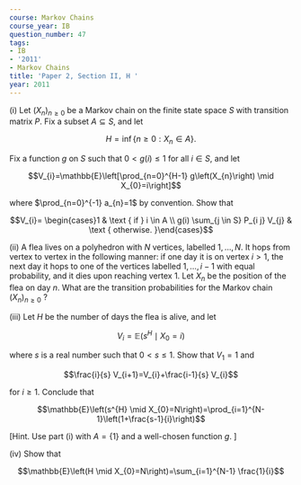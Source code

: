 ```yaml
---
course: Markov Chains
course_year: IB
question_number: 47
tags:
- IB
- '2011'
- Markov Chains
title: 'Paper 2, Section II, H '
year: 2011
---
```




(i) Let $\left(X_{n}\right)_{n \geqslant 0}$ be a Markov chain on the finite state space $S$ with transition matrix $P$. Fix a subset $A \subseteq S$, and let

$$H=\inf \left\{n \geqslant 0: X_{n} \in A\right\} .$$

Fix a function $g$ on $S$ such that $0<g(i) \leqslant 1$ for all $i \in S$, and let

$$V_{i}=\mathbb{E}\left[\prod_{n=0}^{H-1} g\left(X_{n}\right) \mid X_{0}=i\right]$$

where $\prod_{n=0}^{-1} a_{n}=1$ by convention. Show that

$$V_{i}= \begin{cases}1 & \text { if } i \in A \\ g(i) \sum_{j \in S} P_{i j} V_{j} & \text { otherwise. }\end{cases}$$

(ii) A flea lives on a polyhedron with $N$ vertices, labelled $1, \ldots, N$. It hops from vertex to vertex in the following manner: if one day it is on vertex $i>1$, the next day it hops to one of the vertices labelled $1, \ldots, i-1$ with equal probability, and it dies upon reaching vertex 1. Let $X_{n}$ be the position of the flea on day $n$. What are the transition probabilities for the Markov chain $\left(X_{n}\right)_{n \geqslant 0}$ ?

(iii) Let $H$ be the number of days the flea is alive, and let

$$V_{i}=\mathbb{E}\left(s^{H} \mid X_{0}=i\right)$$

where $s$ is a real number such that $0<s \leqslant 1$. Show that $V_{1}=1$ and

$$\frac{i}{s} V_{i+1}=V_{i}+\frac{i-1}{s} V_{i}$$

for $i \geqslant 1$. Conclude that

$$\mathbb{E}\left(s^{H} \mid X_{0}=N\right)=\prod_{i=1}^{N-1}\left(1+\frac{s-1}{i}\right)$$

[Hint. Use part (i) with $A=\{1\}$ and a well-chosen function $g$. ]

(iv) Show that

$$\mathbb{E}\left(H \mid X_{0}=N\right)=\sum_{i=1}^{N-1} \frac{1}{i}$$
